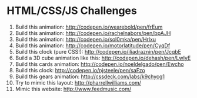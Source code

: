 # HTML/CSS/JS Challenges

1. Build this animation: http://codepen.io/wearebold/pen/frEum
1. Build this animation: http://codepen.io/rachelnabors/pen/bpAJH
1. Build this animation: http://codepen.io/sol0mka/pen/Hrlxu
1. Build this animation: http://codepen.io/motorlatitude/pen/CyqDf
1. Build this clock (pure CSS!): http://codepen.io/iliadraznin/pen/JcqbE
1. Build a 3D cube animation like this: http://codepen.io/dehash/pen/LwIyE
1. Build this cards animation: http://codepen.io/noeldelgado/pen/Ewcho
1. Build this clock: http://codepen.io/njsteele/pen/saFzo
1. Build this gears animation: http://cssdeck.com/labs/k9chycg1
1. Try to mimic this layout: http://pharrellwilliams.com/
1. Mimic this website: http://www.feedmusic.com/
